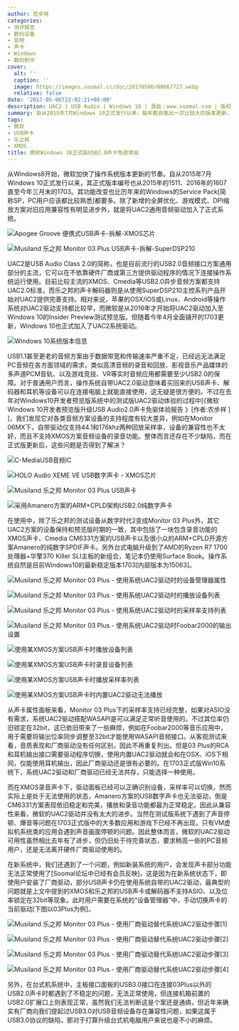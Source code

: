 ```yaml
---
author: 农步祥
categories:
- 测评报告
- 数码设备
- 音频
- 声卡
- Windows
- 数码附件
cover:
  alt: ''
  caption: ''
  image: https://images.soomal.cc/doc/20170506/00067727.webp
  relative: false
date: '2017-05-06T23:02:21+08:00'
description: UAC2 | USB Audio | Windows 10 | 源自：www.soomal.com | 版权：原创 |  平均/总评分：09.88/79
summary: 自从2015年7月Windows 10正式发行以来，每年都会推出一次比较大的版本更新，其正式版本编号也从2015年的1511、2016年的1607直至今年三月末的1703。除了新增的全屏优化、游戏模式、DPI缩放方案对旧应用兼容性有明显进步外，就是将UAC2通用音频驱动加入了正式系统。
tags:
- 微软
- USB声卡
- 乐之邦
- XMOS
title: 微软Windows 10正式版USB2.0声卡免驱体验
---
```


从Windows8开始，微软加快了操作系统版本更新的节奏。自从2015年7月Windows 10正式发行以来，其正式版本编号也从2015年的1511、2016年的1607直至今年三月末的1703。其功能改变也比历年来的Windows的Service Pack[简称SP，PC用户应该都比较熟悉]都要多。除了新增的全屏优化、游戏模式、DPI缩放方案对旧应用兼容性有明显进步外，就是将UAC2通用音频驱动加入了正式系统。



![Apogee Groove 便携式USB声卡-拆解-XMOS芯片](https://images.soomal.cc/doc/20160910/00063205_01.webp)



![Musiland 乐之邦 Monitor 03 Plus USB声卡-拆解-SuperDSP210](https://images.soomal.cc/doc/20170217/00066465_01.webp)



UAC2是USB Audio Class 2.0的简称，也是目前流行的USB2.0音频接口方案通用部分的主流，它可以在不依靠硬件厂商或第三方提供驱动程序的情况下连接操作系统运行使用。目前比较主流的XMOS、Cmedia等USB2.0异步音频方案都支持UAC2.0标准，而乐之邦的声卡解码器则是从使用SuperDSP210主控系列产品开始对UAC2提供完善支持。相对来说，苹果的OSX/iOS或Linux、Android等操作系统对UAC2驱动支持都比较早，而微软是从2016年才开始将UAC2驱动加入至Windows 10的Insider Preview测试预览版。但随着今年4月全面铺开的1703更新，Windows 10也正式加入了UAC2系统驱动。



![Windows 10系统版本信息](https://images.soomal.cc/doc/20170506/00067728_01.webp)



USB1.1甚至更老的音频方案由于数据带宽和传输速率严重不足，已经远无法满足PC音频在各方面领域的需求，类似高清音频的录音和回放、影视音乐产品媒体的多声道PCM音轨、以及游戏竞技、VR等实时音频应用都需要至少USB2.0的保障。对于普通用户而言，操作系统自带UAC2.0驱动意味着买回来的USB声卡、解码器和耳机等设备可以在连接电脑上就能直接使用，这无疑是很方便的。不过在去年对Windows10开发者预览版系统中的测试版UAC2驱动体验的过程中[《微软Windows 10开发者预览版升级USB Audio2.0声卡免驱体验报告 》[作者:农步祥 ]
]，我们发现它对各类音频方案设备的支持程度有较大差异，例如在Monitor 06MX下，自带驱动仅支持44.1和176khz两种回放采样率，设备的兼容性也不太好，而且不支持XMOS方案音频设备的录音功能。整体而言还存在不少缺陷，而在正式版更新后，这些问题是否得到了解决？



![C-MediaUSB音频IC](https://images.soomal.cc/doc/20150418/00050985_01.webp)



![HOLO Audio XEME VE USB数字声卡 - XMOS芯片](https://images.soomal.cc/doc/20150418/00050983_01.webp)



![Musiland 乐之邦 Monitor 03 Plus USB声卡](https://images.soomal.cc/doc/20170217/00066459_01.webp)



![采用Amanero方案的ARM+CPLD架构USB2.0纯数字声卡](https://images.soomal.cc/doc/20161127/00064630_01.webp)



在使用中，除了乐之邦的测试设备从数字时代2变成Monitor 03 Plus外，其它UAC2方案的设备保持和预览版时期的一致，其中包括了一块包含录音功能的XMOS声卡、Cmedia CM6331方案的USB声卡以及很小众的ARM+CPLD开源方案Amanero的纯数字SPDIF声卡。另外台式电脑升级到了AMD的Ryzen R7 1700处理器+华擎370 Killer SLI主板的新组合，笔记本仍使用Surface Book。操作系统自然是目前Windows10的最新稳定版本1703[内部版本为15063]。



![Musiland 乐之邦 Monitor 03 Plus - 使用系统UAC2驱动时的设备管理器属性](https://images.soomal.cc/doc/20170506/00067729_01.webp)



![Musiland 乐之邦 Monitor 03 Plus - 使用系统UAC2驱动时的播放设备列表](https://images.soomal.cc/doc/20170506/00067730_01.webp)



![Musiland 乐之邦 Monitor 03 Plus - 使用系统UAC2驱动时的采样率支持列表](https://images.soomal.cc/doc/20170506/00067731_01.webp)



![Musiland 乐之邦 Monitor 03 Plus - 使用系统UAC2驱动时Foobar2000的输出设置](https://images.soomal.cc/doc/20170506/00067732_01.webp)



![使用某XMOS方案USB声卡时播放设备列表](https://images.soomal.cc/doc/20170506/00067733_01.webp)



![使用某XMOS方案USB声卡时录音设备列表](https://images.soomal.cc/doc/20170506/00067734_01.webp)



![使用某XMOS方案USB声卡时播放采样率列表](https://images.soomal.cc/doc/20170506/00067735_01.webp)



![使用某XMOS方案USB声卡时内置UAC2驱动无法播放](https://images.soomal.cc/doc/20170506/00067736_01.webp)



从声卡属性面板来看，Monitor 03 Plus下的采样率支持已经完整，如果对ASIO没有需求，系统UAC2驱动搭配WASAPI是可以满足正常听音使用的。不过其位率仍旧锁定在32bit，这已依旧带来了一些麻烦，例如在Foobar2000等音乐应用中，用于需要将输出位率同步调整至32bit才能使用WASAPI音频接口。从客观测试来看，音质表现和厂商驱动没有任何区别，因此不再重复列出。但是03 Plus的RCA和耳机输出接口需要驱动程序切换，使用内置UAC2驱动就会和在OSX、iOS下相同，仅能使用耳机输出，因此厂商驱动还是很有必要的。在1703正式版Win10系统下，系统UAC2驱动和厂商驱动已经无法共存，只能选择一种使用。



而在XMOS录音声卡下，驱动面板已经可以正确识别设备，采样率可以切换，然而实际上是处于无法使用的状态，Amanero方案的USB数字声卡也无法驱动，倒是CM6331方案表现依旧稳定和完美，播放和录音功能都最为正常稳定。因此从兼容性来看，微软的UAC2驱动并没有太大的进步。当然在测试版系统下遇到了声音停顿、爆音等问题在1703正式版中的大多数应用和游戏下已经不再出现，只有VM虚拟机系统类的应用会遇到声音画面停顿的问题。因此整体而言，微软的UAC2驱动可用性虽然相比去年有了进步，但仍旧处于待完善状态，要求稍高一些的PC音频用户，还是无法离开硬件厂商驱动使用的。



在新系统中，我们还遇到了一个问题，例如新装系统的用户，会发现声卡部分功能无法正常使用了[Soomal论坛中已经有会员反映]，这是因为在新系统状态下，即使用户安装了厂商驱动，部分USB声卡仍在使用系统自带的UAC2驱动，最典型的问题就是上文中提到的XMOS和乐之邦的USB声卡或解码器不支持ASIO、以及位率锁定在32bit等现象。此时用户需要在系统的“设备管理器”中，手动切换声卡的当前驱动[下图以03Plus为例]。



![Musiland 乐之邦 Monitor 03 Plus - 使用厂商驱动替代系统UAC2驱动步骤[1]](https://images.soomal.cc/doc/20170506/00067737_01.webp)



![Musiland 乐之邦 Monitor 03 Plus - 使用厂商驱动替代系统UAC2驱动步骤[2]](https://images.soomal.cc/doc/20170506/00067738_01.webp)



![Musiland 乐之邦 Monitor 03 Plus - 使用厂商驱动替代系统UAC2驱动步骤[3]](https://images.soomal.cc/doc/20170506/00067739_01.webp)



![Musiland 乐之邦 Monitor 03 Plus - 使用厂商驱动替代系统UAC2驱动步骤[4]](https://images.soomal.cc/doc/20170506/00067740_01.webp)



另外，在台式机系统中，主板接口面板的USB3.0接口在连接03Plus以外的USB2.0声卡时都遇到了不稳定的问题，无法正常使用，但连接机箱前置的USB2.0扩展口上则表现正常，虽然我们无法判断这是个案还是通病，但近年来确实有厂商向我们提起过USB3.0对USB音频设备存在兼容性问题，如果这属于USB3.0协议的缺陷，那对于打算升级台式机电脑用户来说也是不小的麻烦。